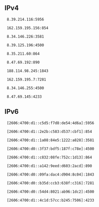 ## IPv4
```
 8.39.214.116:5956
```
```
 162.159.195.156:854
```
```
 8.34.146.226:3581
```
```
 8.39.125.196:4500
```
```
 8.35.211.60:864
```
```
 8.47.69.192:890
```
```
 188.114.98.245:1843
```
```
 162.159.195.7:7281
```
```
 8.34.146.255:4500
```
```
 8.47.69.145:4233
```

## IPv6
```
 [2606:4700:d1::c5d5:f7d8:de54:4d6a]:5956
```
```
 [2606:4700:d1::2e2b:c583:d537:cbf1]:854
```
```
 [2606:4700:d1::1a08:84e5:1222:a828]:3581
```
```
 [2606:4700:d0::3f37:bdf5:187f:c78e]:4500
```
```
 [2606:4700:d1::c832:08fe:752c:1d13]:864
```
```
 [2606:4700:d1::a142:9eed:d603:2acd]:890
```
```
 [2606:4700:d0::09fa:dac4:d904:8c04]:1843
```
```
 [2606:4700:d0::b35d:ccb3:638f:c316]:7281
```
```
 [2606:4700:d0::54d4:8021:ab96:1dc2]:4500
```
```
 [2606:4700:d1::4c1d:57cc:b245:7506]:4233
```
